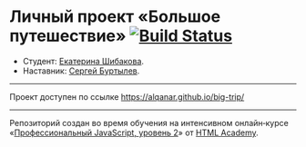 # Личный проект «Большое путешествие» [![Build Status](https://travis-ci.org/Alqanar/big-trip.svg?branch=master)](https://travis-ci.org/Alqanar/big-trip)

* Студент: [Екатерина Шибакова](https://up.htmlacademy.ru/ecmascript/8/user/808249).
* Наставник: [Сергей Буртылев](https://htmlacademy.ru/profile/id3341).

---
Проект доступен по ссылке https://alqanar.github.io/big-trip/

---

Репозиторий создан во время обучения на интенсивном онлайн‑курсе «[Профессиональный JavaScript, уровень 2](https://htmlacademy.ru/intensive/ecmascript)» от [HTML Academy](https://htmlacademy.ru).

